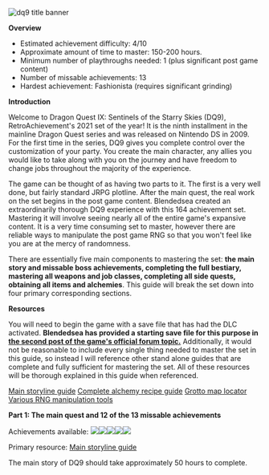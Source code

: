 ![dq9 title banner](https://user-images.githubusercontent.com/106546659/171050949-633ebf44-aa99-4fe3-a125-1faa70e41dfc.jpg)


**Overview**

- Estimated achievement difficulty: 4/10 
- Approximate amount of time to master: 150-200 hours. 
- Minimum number of playthroughs needed: 1 (plus significant post game content)
- Number of missable achievements: 13
- Hardest achievement: Fashionista (requires significant grinding)


**Introduction**

Welcome to Dragon Quest IX: Sentinels of the Starry Skies (DQ9), RetroAchievement's 2021 set of the year! It is the ninth installment in the mainline Dragon Quest series and was released on Nintendo DS in 2009. For the first time in the series, DQ9 gives you complete control over the customization of your party.  You create the main character, any allies you would like to take along with you on the journey and have freedom to change jobs throughout the majority of the experience.

The game can be thought of as having two parts to it. The first is a very well done, but fairly standard JRPG plotline. After the main quest, the real work on the set begins in the post game content. Blendedsea created an extraordinarily thorough DQ9 experience with this 164 achievement set. Mastering it will involve seeing nearly all of the entire game's expansive content. It is a very time consuming set to master, however there are reliable ways to manipulate the post game RNG so that you won't feel like you are at the mercy of randomness.

There are essentially five main components to mastering the set: **the main story and missable boss achievements, completing the full bestiary, mastering all weapons and job classes, completing all side quests, obtaining all items and alchemies**. This guide will break the set down into four primary corresponding sections.


**Resources**


You will need to begin the game with a save file that has had the DLC activated. **Blendedsea has provided a starting save file for this purpose in [the second post of the game's official forum topic.](https://retroachievements.org/viewtopic.php?t=11708)** Additionally, it would not be reasonable to include every single thing needed to master the set in this guide, so instead I will reference other stand alone guides that are complete and fully sufficient for mastering the set.  All of these resources will be thorough explained in this guide when referenced.

[Main storyline guide](https://gamefaqs.gamespot.com/ds/937281-dragon-quest-ix-sentinels-of-the-starry-skies/faqs/60437)
[Complete alchemy recipe guide](https://gamefaqs.gamespot.com/ds/937281-dragon-quest-ix-sentinels-of-the-starry-skies/faqs/60440)
[Grotto map locator](https://www.woodus.com/den/games/dq9ds/tms/)
[Various RNG manipulation tools](https://www.yabd.org/apps/dq9/)


**Part 1: The main quest and 12 of the 13 missable achievements**

Achievements available: ![](https://s3-eu-west-1.amazonaws.com/i.retroachievements.org/Badge/163150.png)![](https://s3-eu-west-1.amazonaws.com/i.retroachievements.org/Badge/163151.png)![](https://s3-eu-west-1.amazonaws.com/i.retroachievements.org/Badge/163170.png)![](https://s3-eu-west-1.amazonaws.com/i.retroachievements.org/Badge/163171.png)![](https://s3-eu-west-1.amazonaws.com/i.retroachievements.org/Badge/163152.png)


Primary resource: [Main storyline guide](https://gamefaqs.gamespot.com/ds/937281-dragon-quest-ix-sentinels-of-the-starry-skies/faqs/60437)

The main story of DQ9 should take approximately 50 hours to complete.  